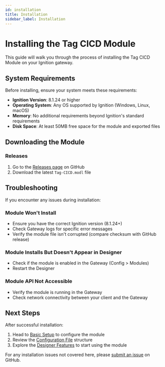 ```yaml
---
id: installation
title: Installation
sidebar_label: Installation
---
```


# Installing the Tag CICD Module

This guide will walk you through the process of installing the Tag CICD Module on your Ignition gateway.

## System Requirements

Before installing, ensure your system meets these requirements:

- **Ignition Version**: 8.1.24 or higher
- **Operating System**: Any OS supported by Ignition (Windows, Linux, macOS)
- **Memory**: No additional requirements beyond Ignition's standard requirements
- **Disk Space**: At least 50MB free space for the module and exported files

## Downloading the Module

### Releases

1. Go to the [Releases page](https://github.com/keith-gamble/ignition-tag-cicd-module/releases) on GitHub
2. Download the latest `Tag-CICD.modl` file

## Troubleshooting

If you encounter any issues during installation:

### Module Won't Install

- Ensure you have the correct Ignition version (8.1.24+)
- Check Gateway logs for specific error messages
- Verify the module file isn't corrupted (compare checksum with GitHub release)

### Module Installs But Doesn't Appear in Designer

- Check if the module is enabled in the Gateway (Config > Modules)
- Restart the Designer

### Module API Not Accessible

- Verify the module is running in the Gateway
- Check network connectivity between your client and the Gateway

## Next Steps

After successful installation:

1. Head to [Basic Setup](basic-setup) to configure the module
2. Review the [Configuration File](configuration-file) structure
3. Explore the [Designer Features](../designer/ui-components) to start using the module

For any installation issues not covered here, please [submit an issue](https://github.com/keith-gamble/ignition-tag-cicd-module/issues) on GitHub.